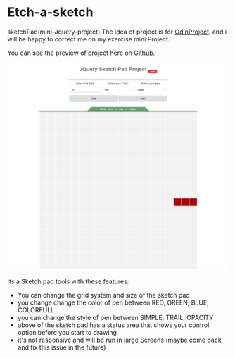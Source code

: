# Etch-a-sketch
sketchPad(mini-Jquery-project)
The idea of project is for [OdinProject](http://www.theodinproject.com/). and i will be happy to correct me on my exercise mini Project.

You can see the preview of project here on [Github](http://htmlpreview.github.io/?https://github.com/soori8/Etch-a-sketch/blob/master/index.html).

![Preview Image](preview.png)

Its a Sketch pad tools with these features:
- You can change the grid system and size of the sketch pad
- you change change the color of pen between RED, GREEN, BLUE, COLORFULL
- you can change the style of pen between SIMPLE, TRAIL, OPACITY
- above of the sketch pad has a status area that shows your controll option before you start to drawing
- it's not responsive and will be run in large Screens (maybe come back and fix this issue in the future)
